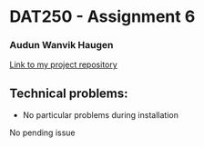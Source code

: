# DAT250 - Assignment 6
### Audun Wanvik Haugen
[Link to my project repository](https://github.com/Audunhaugen/expass6)

## Technical problems:
* No particular problems during installation

No pending issue